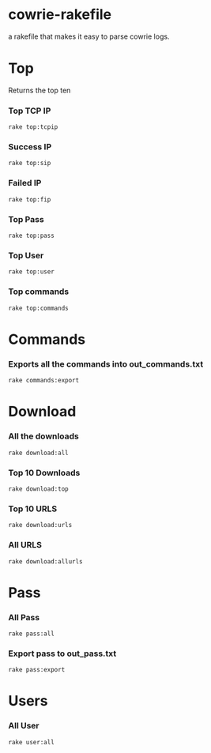 # cowrie-rakefile
a rakefile that makes it easy to parse cowrie logs.


# Top
Returns the top ten
### Top TCP IP
`rake top:tcpip`

### Success IP
`rake top:sip`

### Failed IP
`rake top:fip`

### Top Pass
`rake top:pass`

### Top User
`rake top:user`

### Top commands
`rake top:commands`

# Commands

### Exports all the commands into out_commands.txt
`rake commands:export`


# Download
### All the downloads
`rake download:all`

### Top 10 Downloads
`rake download:top`

### Top 10 URLS
`rake download:urls`

### All URLS
`rake download:allurls`


# Pass

### All Pass
`rake pass:all`

### Export pass to out_pass.txt
`rake pass:export`

# Users

### All User
`rake user:all`
